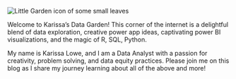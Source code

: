 ![Little Garden icon of some small leaves](https://myoctocat.com/assets/images/base-octocat.svg)

Welcome to Karissa’s Data Garden! This corner of the internet is a delightful blend of data exploration, creative power app ideas, captivating power BI visualizations, and the magic of R, SQL, Python.

My name is Karissa Lowe, and I am a Data Analyst with a passion for creativity, problem solving, and data equity practices. Please join me on this blog as I share my journey learning about all of the above and more!

